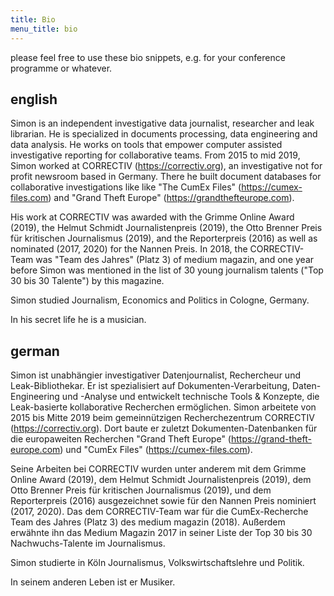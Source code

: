 ```yaml
---
title: Bio
menu_title: bio
---
```


please feel free to use these bio snippets, e.g. for your conference programme
or whatever.

## english

Simon is an independent investigative data journalist, researcher and leak
librarian. He is specialized in documents processing, data engineering and data
analysis. He works on tools that empower computer assisted investigative
reporting for collaborative teams. From 2015 to mid 2019, Simon worked at
CORRECTIV (https://correctiv.org), an investigative not for profit newsroom
based in Germany. There he built document databases for collaborative
investigations like like "The CumEx Files" (https://cumex-files.com) and "Grand
Theft Europe" (https://grandthefteurope.com).

His work at CORRECTIV was awarded with the Grimme Online Award (2019), the
Helmut Schmidt Journalistenpreis (2019), the Otto Brenner Preis für kritischen
Journalismus (2019), and the Reporterpreis (2016) as well as nominated (2017,
2020) for the Nannen Preis. In 2018, the CORRECTIV-Team was "Team des Jahres"
(Platz 3) of medium magazin, and one year before Simon was mentioned in the
list of 30 young journalism talents ("Top 30 bis 30 Talente") by this magazine.

Simon studied Journalism, Economics and Politics in Cologne, Germany.

In his secret life he is a musician.

## german

Simon ist unabhängier investigativer Datenjournalist, Rechercheur und
Leak-Bibliothekar. Er ist spezialisiert auf Dokumenten-Verarbeitung,
Daten-Engineering und -Analyse und entwickelt technische Tools & Konzepte, die
Leak-basierte kollaborative Recherchen ermöglichen. Simon arbeitete von 2015
bis Mitte 2019 beim gemeinnützigen Recherchezentrum CORRECTIV
(https://correctiv.org). Dort baute er zuletzt Dokumenten-Datenbanken für die
europaweiten Recherchen "Grand Theft Europe" (https://grand-theft-europe.com)
und "CumEx Files" (https://cumex-files.com).

Seine Arbeiten bei CORRECTIV wurden unter anderem mit dem Grimme Online Award
(2019), dem Helmut Schmidt Journalistenpreis (2019), dem Otto Brenner Preis für
kritischen Journalismus (2019), und dem Reporterpreis (2016) ausgezeichnet
sowie für den Nannen Preis nominiert (2017, 2020). Das dem CORRECTIV-Team war
für die CumEx-Recherche Team des Jahres (Platz 3) des medium magazin (2018).
Außerdem erwähnte ihn das Medium Magazin 2017 in seiner Liste der Top 30 bis 30
Nachwuchs-Talente im Journalismus.

Simon studierte in Köln Journalismus, Volkswirtschaftslehre und Politik.

In seinem anderen Leben ist er Musiker.
